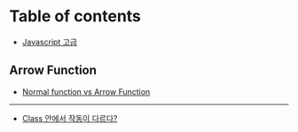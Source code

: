 # Table of contents

* [Javascript 고급](README.md)

## Arrow Function

* [Normal function vs Arrow Function](arrow-function/normal-function-vs-arrow-function.md)

---

* [Class 안에서 작동이 다르다?](class.md)

